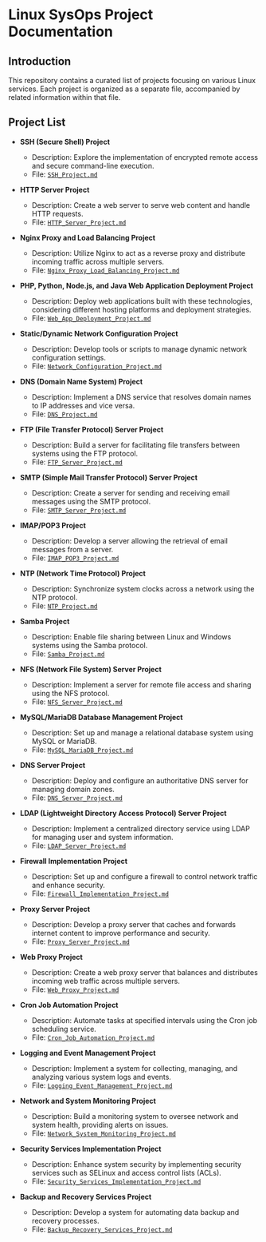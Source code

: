 # Linux SysOps Project Documentation

## Introduction

This repository contains a curated list of projects focusing on various Linux services. Each project is organized as a separate file, accompanied by related information within that file.

## Project List

- **SSH (Secure Shell) Project**
   - Description: Explore the implementation of encrypted remote access and secure command-line execution.
   - File: [`SSH_Project.md`](SSH_Project.md)

- **HTTP Server Project**
   - Description: Create a web server to serve web content and handle HTTP requests.
   - File: [`HTTP_Server_Project.md`](HTTP_Server_Project.md)

- **Nginx Proxy and Load Balancing Project**
   - Description: Utilize Nginx to act as a reverse proxy and distribute incoming traffic across multiple servers.
   - File: [`Nginx_Proxy_Load_Balancing_Project.md`](Nginx_Proxy_Load_Balancing_Project.md)

- **PHP, Python, Node.js, and Java Web Application Deployment Project**
   - Description: Deploy web applications built with these technologies, considering different hosting platforms and deployment strategies.
   - File: [`Web_App_Deployment_Project.md`](Web_App_Deployment_Project.md)

- **Static/Dynamic Network Configuration Project**
   - Description: Develop tools or scripts to manage dynamic network configuration settings.
   - File: [`Network_Configuration_Project.md`](Network_Configuration_Project.md)

- **DNS (Domain Name System) Project**
   - Description: Implement a DNS service that resolves domain names to IP addresses and vice versa.
   - File: [`DNS_Project.md`](DNS_Project.md)

- **FTP (File Transfer Protocol) Server Project**
   - Description: Build a server for facilitating file transfers between systems using the FTP protocol.
   - File: [`FTP_Server_Project.md`](FTP_Server_Project.md)

- **SMTP (Simple Mail Transfer Protocol) Server Project**
   - Description: Create a server for sending and receiving email messages using the SMTP protocol.
   - File: [`SMTP_Server_Project.md`](SMTP_Server_Project.md)

- **IMAP/POP3 Project**
   - Description: Develop a server allowing the retrieval of email messages from a server.
   - File: [`IMAP_POP3_Project.md`](IMAP_POP3_Project.md)

- **NTP (Network Time Protocol) Project**
   - Description: Synchronize system clocks across a network using the NTP protocol.
   - File: [`NTP_Project.md`](NTP_Project.md)

- **Samba Project**
   - Description: Enable file sharing between Linux and Windows systems using the Samba protocol.
   - File: [`Samba_Project.md`](Samba_Project.md)

- **NFS (Network File System) Server Project**
   - Description: Implement a server for remote file access and sharing using the NFS protocol.
   - File: [`NFS_Server_Project.md`](NFS_Server_Project.md)

- **MySQL/MariaDB Database Management Project**
   - Description: Set up and manage a relational database system using MySQL or MariaDB.
   - File: [`MySQL_MariaDB_Project.md`](MySQL_MariaDB_Project.md)

- **DNS Server Project**
   - Description: Deploy and configure an authoritative DNS server for managing domain zones.
   - File: [`DNS_Server_Project.md`](DNS_Server_Project.md)

- **LDAP (Lightweight Directory Access Protocol) Server Project**
   - Description: Implement a centralized directory service using LDAP for managing user and system information.
   - File: [`LDAP_Server_Project.md`](LDAP_Server_Project.md)

- **Firewall Implementation Project**
   - Description: Set up and configure a firewall to control network traffic and enhance security.
   - File: [`Firewall_Implementation_Project.md`](Firewall_Implementation_Project.md)

- **Proxy Server Project**
   - Description: Develop a proxy server that caches and forwards internet content to improve performance and security.
   - File: [`Proxy_Server_Project.md`](Proxy_Server_Project.md)

- **Web Proxy Project**
   - Description: Create a web proxy server that balances and distributes incoming web traffic across multiple servers.
   - File: [`Web_Proxy_Project.md`](Web_Proxy_Project.md)

- **Cron Job Automation Project**
   - Description: Automate tasks at specified intervals using the Cron job scheduling service.
   - File: [`Cron_Job_Automation_Project.md`](Cron_Job_Automation_Project.md)

- **Logging and Event Management Project**
   - Description: Implement a system for collecting, managing, and analyzing various system logs and events.
   - File: [`Logging_Event_Management_Project.md`](Logging_Event_Management_Project.md)

- **Network and System Monitoring Project**
   - Description: Build a monitoring system to oversee network and system health, providing alerts on issues.
   - File: [`Network_System_Monitoring_Project.md`](Network_System_Monitoring_Project.md)

- **Security Services Implementation Project**
   - Description: Enhance system security by implementing security services such as SELinux and access control lists (ACLs).
   - File: [`Security_Services_Implementation_Project.md`](Security_Services_Implementation_Project.md)

- **Backup and Recovery Services Project**
   - Description: Develop a system for automating data backup and recovery processes.
   - File: [`Backup_Recovery_Services_Project.md`](Backup_Recovery_Services_Project.md)
